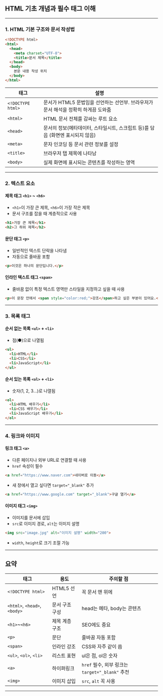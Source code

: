 ## HTML 기초 개념과 필수 태그 이해

---

### 1. HTML 기본 구조와 문서 작성법

```html
<!DOCTYPE html>
<html>
  <head>
    <meta charset="UTF-8">
    <title>문서 제목</title>
  </head>
  <body>
    본문 내용 작성 위치
  </body>
</html>
```

| 태그        | 설명 |
|-------------|------|
| `<!DOCTYPE html>` | 문서가 HTML5 문법임을 선언하는 선언부. 브라우저가 문서 해석을 정확히 하게끔 도와줌 |
| `<html>`    | HTML 문서 전체를 감싸는 루트 요소 |
| `<head>`    | 문서의 정보(메타데이터, 스타일시트, 스크립트 등)를 담음 (화면엔 표시되지 않음) |
| `<meta>`    | 문자 인코딩 등 문서 관련 정보를 설정 |
| `<title>`   | 브라우저 탭 제목에 나타남 |
| `<body>`    | 실제 화면에 표시되는 콘텐츠를 작성하는 영역 |

---

### 2. 텍스트 요소

####  제목 태그 `<h1>` ~ `<h6>`

- `<h1>`이 가장 큰 제목, `<h6>`이 가장 작은 제목
- 문서 구조를 잡을 때 계층적으로 사용

```html
<h1>가장 큰 제목</h1>
<h2>그 하위 제목</h2>
```

####  문단 태그 `<p>`

- 일반적인 텍스트 단락을 나타냄
- 자동으로 줄바꿈 포함

```html
<p>이것은 하나의 문단입니다.</p>
```

####  인라인 텍스트 태그 `<span>`

- 줄바꿈 없이 특정 텍스트 영역만 스타일을 지정하고 싶을 때 사용

```html
<p>이 문장 안에서 <span style="color:red;">강조</span>하고 싶은 부분이 있어요.</p>
```

---

###  3. 목록 태그

####  순서 없는 목록 `<ul>` + `<li>`

- 점(●)으로 나열됨

```html
<ul>
  <li>HTML</li>
  <li>CSS</li>
  <li>JavaScript</li>
</ul>
```

####  순서 있는 목록 `<ol>` + `<li>`

- 숫자(1, 2, 3...)로 나열됨

```html
<ol>
  <li>HTML 배우기</li>
  <li>CSS 배우기</li>
  <li>JavaScript 배우기</li>
</ol>
```

---

###  4. 링크와 이미지

#### 링크 태그 `<a>`

- 다른 페이지나 외부 URL로 연결할 때 사용
- `href` 속성이 필수

```html
<a href="https://www.naver.com">네이버로 이동</a>
```

- 새 창에서 열고 싶다면 `target="_blank"` 추가

```html
<a href="https://www.google.com" target="_blank">구글 열기</a>
```

####  이미지 태그 `<img>`

- 이미지를 문서에 삽입
- `src`로 이미지 경로, `alt`는 이미지 설명

```html
<img src="image.jpg" alt="이미지 설명" width="200">
```

- `width`, `height`로 크기 조절 가능

---

##  요약

| 태그 | 용도 | 주의할 점 |
|------|------|-----------|
| `<!DOCTYPE html>` | HTML5 선언 | 꼭 문서 맨 위에 |
| `<html>`, `<head>`, `<body>` | 문서 구조 구성 | head는 메타, body는 콘텐츠 |
| `<h1>`~`<h6>` | 제목 계층 구조 | SEO에도 중요 |
| `<p>` | 문단 | 줄바꿈 자동 포함 |
| `<span>` | 인라인 강조 | CSS와 자주 같이 씀 |
| `<ul>`, `<ol>`, `<li>` | 리스트 표현 | ul은 점, ol은 숫자 |
| `<a>` | 하이퍼링크 | `href` 필수, 외부 링크는 `target="_blank"` 추천 |
| `<img>` | 이미지 삽입 | `src`, `alt` 꼭 사용 |

---
